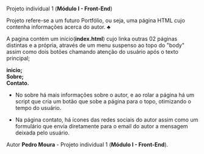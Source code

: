 # 
Projeto individual 1 (<strong>Módulo I - Front-End</strong>)

Projeto refere-se a um futuro Portfólio, ou seja, 
uma página HTML cujo contenha informações acerca do autor. ♣

A pagina contém um início(<strong>index.html</strong>) cujo linka outras 02 páginas distintas e a própria, 
através de um menu suspenso ao topo do "body" assim como dois botões chamando atenção do 
usuário após o texto principal;

<strong>inicio;<br>
Sobre;<br> 
Contato.</strong><br>

- No sobre há mais informações sobre o autor, e ao rolar a página há um script que cria um 
botão que sobe a página para o topo, otimizando o tempo do usuário.

- Na página contato, há ícones das redes sociais do autor assim como um formulário que envia 
diretamente para o email do autor a mensagem deixada pelo usuário.

Autor <strong>Pedro Moura</strong> - Projeto individual 1 (<strong>Módulo I - Front-End</strong>).

